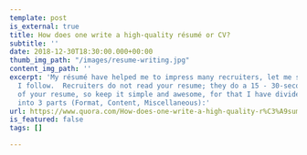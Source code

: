 ```yaml
---
template: post
is_external: true
title: How does one write a high-quality résumé or CV?
subtitle: ''
date: 2018-12-30T18:30:00.000+00:00
thumb_img_path: "/images/resume-writing.jpg"
content_img_path: ''
excerpt: 'My résumé have helped me to impress many recruiters, let me share some practices
  I follow.  Recruiters do not read your resume; they do a 15 - 30-second "spot check"
  of your resume, so keep it simple and awesome, for that I have divided my answer
  into 3 parts (Format, Content, Miscellaneous):'
url: https://www.quora.com/How-does-one-write-a-high-quality-r%C3%A9sum%C3%A9-or-CV/answers/20024508
is_featured: false
tags: []

---
```

